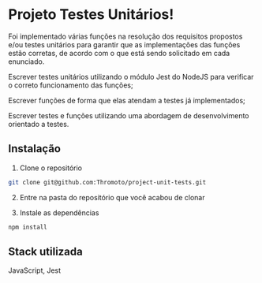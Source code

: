 
# Projeto Testes Unitários!

Foi implementado várias funções na resolução dos requisitos propostos e/ou testes unitários para garantir que as implementações das funções estão corretas, de acordo com o que está sendo solicitado em cada enunciado.

Escrever testes unitários utilizando o módulo Jest do NodeJS para verificar o correto funcionamento das funções;

Escrever funções de forma que elas atendam a testes já implementados;

Escrever testes e funções utilizando uma abordagem de desenvolvimento orientado a testes.


## Instalação

1. Clone o repositório
```bash
git clone git@github.com:Thromoto/project-unit-tests.git
```
2. Entre na pasta do repositório que você acabou de clonar

3. Instale as dependências
```bash
npm install
```


## Stack utilizada

JavaScript, Jest
